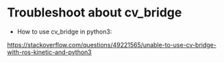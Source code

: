# Troubleshoot about cv_bridge

- How to use cv_bridge in python3:

https://stackoverflow.com/questions/49221565/unable-to-use-cv-bridge-with-ros-kinetic-and-python3